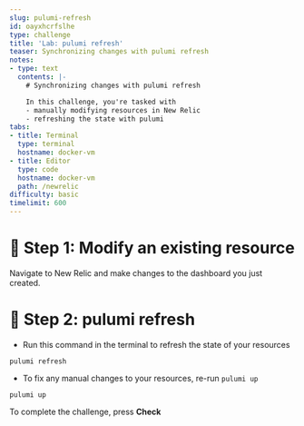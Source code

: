 ```yaml
---
slug: pulumi-refresh
id: oayxhcrfslhe
type: challenge
title: 'Lab: pulumi refresh'
teaser: Synchronizing changes with pulumi refresh
notes:
- type: text
  contents: |-
    # Synchronizing changes with pulumi refresh

    In this challenge, you're tasked with
    - manually modifying resources in New Relic
    - refreshing the state with pulumi
tabs:
- title: Terminal
  type: terminal
  hostname: docker-vm
- title: Editor
  type: code
  hostname: docker-vm
  path: /newrelic
difficulty: basic
timelimit: 600
---
```


🧪 Step 1: Modify an existing resource
=======================

Navigate to New Relic and make changes to the dashboard you just created.

🏁 Step 2: pulumi refresh
=========

- Run this command in the terminal to refresh the state of your resources

```
pulumi refresh
```

- To fix any manual changes to your resources, re-run `pulumi up`

```
pulumi up
```

To complete the challenge, press **Check**

